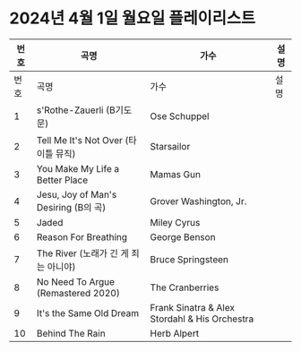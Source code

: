 # 2024년 4월 1일 월요일 플레이리스트

| 번호 | 곡명 | 가수 | 설명 |
|------|------|------|------|
| 번호 | 곡명 | 가수 | 설명 |
| 1 | s'Rothe-Zauerli (B기도문) | Ose Schuppel |  |
| 2 | Tell Me It's Not Over (타이틀 뮤직) | Starsailor |  |
| 3 | You Make My Life a Better Place | Mamas Gun |  |
| 4 | Jesu, Joy of Man's Desiring (B의 곡) | Grover Washington, Jr. |  |
| 5 | Jaded | Miley Cyrus |  |
| 6 | Reason For Breathing | George Benson |  |
| 7 | The River (노래가 긴 게 죄는 아니야) | Bruce Springsteen |  |
| 8 | No Need To Argue (Remastered 2020) | The Cranberries |  |
| 9 | It's the Same Old Dream | Frank Sinatra & Alex Stordahl & His Orchestra |  |
| 10 | Behind The Rain | Herb Alpert |  |
